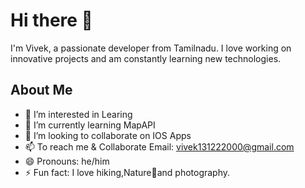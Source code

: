# Hi there 👋

I'm Vivek, a passionate developer from Tamilnadu. I love working on innovative projects and am constantly learning new technologies.

## About Me

- 👀 I’m interested in Learing
- 🌱 I’m currently learning MapAPI
- 💞️ I’m looking to collaborate on IOS Apps
- 📫 To reach me & Collaborate Email: vivek131222000@gmail.com
- 😄 Pronouns: he/him
- ⚡ Fun fact: I love hiking,Nature🌱and photography.


